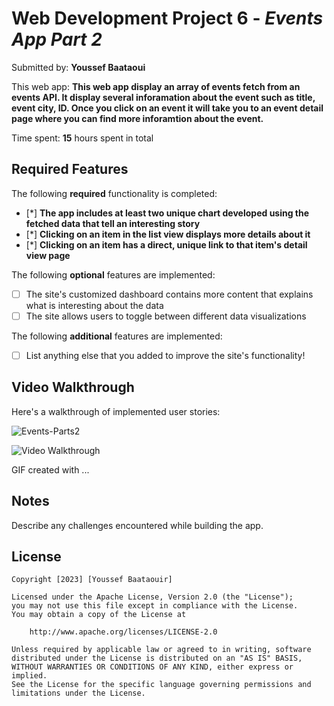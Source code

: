 # Web Development Project 6 - *Events App Part 2*

Submitted by: **Youssef Baataoui**

This web app: **This web app display an array of events fetch from an events API. It display several inforamation about the event such as title, event  city, ID.
Once you click on an event it will take you to an event detail page where you can find more inforamtion about the event.**

Time spent: **15** hours spent in total

## Required Features

The following **required** functionality is completed:

- [*] **The app includes at least two unique chart developed using the fetched data that tell an interesting story**
- [*] **Clicking on an item in the list view displays more details about it**
- [*] **Clicking on an item has a direct, unique link to that item's detail view page**


The following **optional** features are implemented:

- [ ] The site's customized dashboard contains more content that explains what is interesting about the data
- [ ] The site allows users to toggle between different data visualizations

The following **additional** features are implemented:

* [ ] List anything else that you added to improve the site's functionality!

## Video Walkthrough

Here's a walkthrough of implemented user stories:


![Events-Parts2](https://user-images.githubusercontent.com/80371588/229681268-e6f06153-afa6-4dd0-a5f9-47c6b973f815.gif)


<img src='http://i.imgur.com/link/to/your/gif/file.gif' title='Video Walkthrough' width='' alt='Video Walkthrough' />

<!-- Replace this with whatever GIF tool you used! -->
GIF created with ...  
<!-- Recommended tools:
[Kap](https://getkap.co/) for macOS
[ScreenToGif](https://www.screentogif.com/) for Windows
[peek](https://github.com/phw/peek) for Linux. -->

## Notes

Describe any challenges encountered while building the app.

## License

    Copyright [2023] [Youssef Baataouir]

    Licensed under the Apache License, Version 2.0 (the "License");
    you may not use this file except in compliance with the License.
    You may obtain a copy of the License at

        http://www.apache.org/licenses/LICENSE-2.0

    Unless required by applicable law or agreed to in writing, software
    distributed under the License is distributed on an "AS IS" BASIS,
    WITHOUT WARRANTIES OR CONDITIONS OF ANY KIND, either express or implied.
    See the License for the specific language governing permissions and
    limitations under the License.
